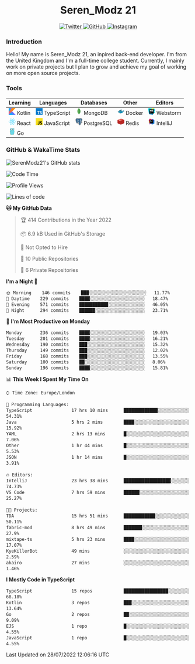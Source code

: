 <div align="center">
  <h1>Seren_Modz 21</h1>
  <a href="https://twitter.com/SerenModz21">
    <img alt="Twitter" src="https://img.shields.io/badge/twitter%20-%231DA1F2.svg?&style=for-the-badge&logo=Twitter&logoColor=white">
  </a>
  <a href="https://github.com/SerenModz21">
    <img alt="GitHub" src="https://img.shields.io/badge/github%20-%23121011.svg?&style=for-the-badge&logo=github&logoColor=white">
  </a>
  <a href="https://www.instagram.com/serenmodz21">
    <img alt="Instagram" src="https://img.shields.io/badge/instagram%20-%23E4405F.svg?&style=for-the-badge&logo=Instagram&logoColor=white">
  </a>
</div>

### Introduction

Hello! My name is Seren_Modz 21, an inpired back-end developer. I'm from the United Kingdom and I'm a full-time college student. Currently, I mainly work on private projects but I plan to grow and achieve my goal of working on more open source projects. 

### Tools

 **Learning**                                        | **Languages**                                               | **Databases**                                               | **Other**                                           | **Editors**                                                  
-----------------------------------------------------|-------------------------------------------------------------|-------------------------------------------------------------|-----------------------------------------------------|--------------------------------------------------------------
 <img width="19px" src="./assets/kotlin.svg"> Kotlin | <img width="19px" src="./assets/typescript.svg"> TypeScript | <img width="19px" src="./assets/mongodb.svg"> MongoDB       | <img width="19px" src="./assets/docker.svg"> Docker | <img width="19px" src="./assets/webstorm.svg"> Webstorm      
 <img width="19px" src="./assets/react.svg"> React   | <img width="19px" src="./assets/javascript.svg"> JavaScript | <img width="19px" src="./assets/postgresql.svg"> PostgreSQL | <img width="19px" src="./assets/redis.svg"> Redis   | <img width="19px" src="./assets/intellij-idea.svg"> IntelliJ
 <img width="19px" src="./assets/go.svg"> Go         |                                                             |                                                             |                                                     |                                                                                                               

### GitHub & WakaTime Stats

![SerenModz21's GitHub stats](https://github-readme-stats.vercel.app/api?username=SerenModz21&show_icons=true&theme=dark)

<!--START_SECTION:waka-->
![Code Time](http://img.shields.io/badge/Code%20Time-1%2C514%20hrs%2014%20mins-blue)

![Profile Views](http://img.shields.io/badge/Profile%20Views-2-blue)

![Lines of code](https://img.shields.io/badge/From%20Hello%20World%20I%27ve%20Written-16%20Thousand%20lines%20of%20code-blue)

**🐱 My GitHub Data** 

> 🏆 414 Contributions in the Year 2022
 > 
> 📦 6.9 kB Used in GitHub's Storage 
 > 
> 🚫 Not Opted to Hire
 > 
> 📜 10 Public Repositories 
 > 
> 🔑 6 Private Repositories  
 > 
**I'm a Night 🦉** 

```text
🌞 Morning    146 commits    ███░░░░░░░░░░░░░░░░░░░░░░   11.77% 
🌆 Daytime    229 commits    ████░░░░░░░░░░░░░░░░░░░░░   18.47% 
🌃 Evening    571 commits    ███████████░░░░░░░░░░░░░░   46.05% 
🌙 Night      294 commits    ██████░░░░░░░░░░░░░░░░░░░   23.71%

```
📅 **I'm Most Productive on Monday** 

```text
Monday       236 commits    ████░░░░░░░░░░░░░░░░░░░░░   19.03% 
Tuesday      201 commits    ████░░░░░░░░░░░░░░░░░░░░░   16.21% 
Wednesday    190 commits    ███░░░░░░░░░░░░░░░░░░░░░░   15.32% 
Thursday     149 commits    ███░░░░░░░░░░░░░░░░░░░░░░   12.02% 
Friday       168 commits    ███░░░░░░░░░░░░░░░░░░░░░░   13.55% 
Saturday     100 commits    ██░░░░░░░░░░░░░░░░░░░░░░░   8.06% 
Sunday       196 commits    ████░░░░░░░░░░░░░░░░░░░░░   15.81%

```


📊 **This Week I Spent My Time On** 

```text
⌚︎ Time Zone: Europe/London

💬 Programming Languages: 
TypeScript               17 hrs 10 mins      █████████████░░░░░░░░░░░░   54.31% 
Java                     5 hrs 2 mins        ████░░░░░░░░░░░░░░░░░░░░░   15.92% 
YAML                     2 hrs 13 mins       █░░░░░░░░░░░░░░░░░░░░░░░░   7.06% 
Other                    1 hr 44 mins        █░░░░░░░░░░░░░░░░░░░░░░░░   5.53% 
JSON                     1 hr 14 mins        █░░░░░░░░░░░░░░░░░░░░░░░░   3.91%

🔥 Editors: 
IntelliJ                 23 hrs 38 mins      ██████████████████░░░░░░░   74.73% 
VS Code                  7 hrs 59 mins       ██████░░░░░░░░░░░░░░░░░░░   25.27%

🐱‍💻 Projects: 
TDA                      15 hrs 51 mins      ████████████░░░░░░░░░░░░░   50.11% 
fabric-mod               8 hrs 49 mins       ███████░░░░░░░░░░░░░░░░░░   27.9% 
mixtape-ts               5 hrs 23 mins       ████░░░░░░░░░░░░░░░░░░░░░   17.07% 
KyeKillerBot             49 mins             ░░░░░░░░░░░░░░░░░░░░░░░░░   2.59% 
akairo                   27 mins             ░░░░░░░░░░░░░░░░░░░░░░░░░   1.46%

```

**I Mostly Code in TypeScript** 

```text
TypeScript               15 repos            █████████████████░░░░░░░░   68.18% 
Kotlin                   3 repos             ███░░░░░░░░░░░░░░░░░░░░░░   13.64% 
Go                       2 repos             ██░░░░░░░░░░░░░░░░░░░░░░░   9.09% 
EJS                      1 repo              █░░░░░░░░░░░░░░░░░░░░░░░░   4.55% 
JavaScript               1 repo              █░░░░░░░░░░░░░░░░░░░░░░░░   4.55%

```



 Last Updated on 28/07/2022 12:06:16 UTC
<!--END_SECTION:waka-->
